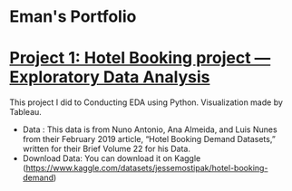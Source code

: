 # Eman's Portfolio
# [Project 1: Hotel Booking project — Exploratory Data Analysis](https://github.com/EmanRefaat/Hotel-Booking-EDA)
This project I did to Conducting EDA using Python. Visualization made by Tableau.
* Data :  This data is from Nuno Antonio, Ana Almeida, and Luis Nunes from their February 2019 article, “Hotel Booking Demand Datasets,” written for their Brief Volume 22 for his Data.
* Download Data: You can download it on Kaggle (https://www.kaggle.com/datasets/jessemostipak/hotel-booking-demand)



